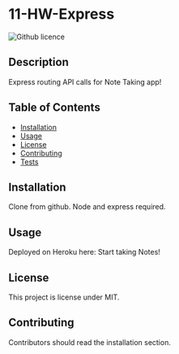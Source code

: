 # 11-HW-Express
![Github licence](https://img.shields.io/badge/License-MIT-yellow.svg)

## Description 
Express routing API calls for Note Taking app!
 
## Table of Contents
* [Installation](#installation)
* [Usage](#usage)
* [License](#license)
* [Contributing](#contributing)
* [Tests](#tests)

## Installation 
Clone from github. Node and express required.

## Usage 
Deployed on Heroku here: 
Start taking Notes!


## License 
This project is license under MIT.

## Contributing 
Contributors should read the installation section. 



